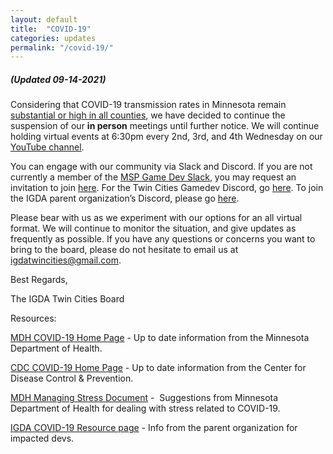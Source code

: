 ```yaml
---
layout: default
title:  "COVID-19"
categories: updates
permalink: "/covid-19/"
---
```


##### (Updated 09-14-2021)

<p>Considering that COVID-19 transmission rates in Minnesota remain <a href="https://covid.cdc.gov/covid-data-tracker/#county-view" target="_blank">substantial or high in all counties</a>, we have decided to continue the suspension of our <strong>in person</strong> meetings until further notice. We will continue holding virtual events at 6:30pm every 2nd, 3rd, and 4th Wednesday on our <a href="https://www.youtube.com/user/igdatc" target="_blank">YouTube channel</a>.&nbsp;</p>

<p>You can engage with our community via Slack and Discord. If you are not currently a member of the <a href="https://mspgamedev.slack.com/" target="_blank">MSP Game Dev Slack</a>, you may request an invitation to join <a href="https://mspgamedevslack.herokuapp.com/" target="_blank">here</a>. For the Twin Cities Gamedev Discord, go <a href="http://discord.igdatc.org/" target="_blank">here</a>. To join the IGDA parent organization&rsquo;s Discord, please go <a href="https://discord.gg/igda" target="_blank">here</a>.</p>

<p>Please bear with us as we experiment with our options for an all virtual format. We will continue to monitor the situation, and give updates as frequently as possible. If you have any questions or concerns you want to bring to the board, please do not hesitate to email us at <a href="mailto:igdatwincities@gmail.com" target="_blank">igdatwincities@gmail.com</a>.&nbsp;</p>

<p>Best Regards,</p>

<p>The IGDA Twin Cities Board</p>

<p>Resources:</p>

<p><a href="https://www.health.state.mn.us/diseases/coronavirus/index.html" target="_blank">MDH COVID-19 Home Page</a> - Up to date information from the Minnesota Department of Health.</p>

<p><a href="https://www.cdc.gov/coronavirus/2019-ncov/index.html" target="_blank">CDC COVID-19 Home Page</a> - Up to date information from the Center for Disease Control &amp; Prevention.</p>

<p><a href="https://www.health.state.mn.us/communities/ep/behavioral/stress_covid19.pdf" target="_blank">MDH Managing Stress Document</a> -&nbsp; Suggestions from Minnesota Department of Health for dealing with stress related to COVID-19.</p>

<p><a href="https://igda.org/resources/covid-19-resources/" target="_blank">IGDA COVID-19 Resource page</a> - Info from the parent organization for impacted devs.</p>

